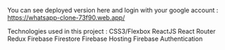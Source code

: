 You can see deployed version here and login with your google account : 
https://whatsapp-clone-73f90.web.app/

Technologies used in this project :
CSS3/Flexbox
ReactJS
React Router
Redux
Firebase Firestore
Firebase Hosting
Firebase Authentication 
